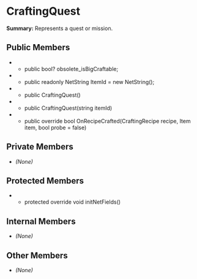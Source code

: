 # CraftingQuest

**Summary:** Represents a quest or mission.

## Public Members
- - public bool? obsolete_isBigCraftable;
- - public readonly NetString ItemId = new NetString();
- - public CraftingQuest()
- - public CraftingQuest(string itemId)
- - public override bool OnRecipeCrafted(CraftingRecipe recipe, Item item, bool probe = false)

## Private Members
- *(None)*

## Protected Members
- - protected override void initNetFields()

## Internal Members
- *(None)*

## Other Members
- *(None)*
